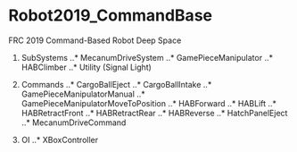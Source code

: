 # Robot2019_CommandBase
FRC 2019 Command-Based Robot Deep Space
1. SubSystems
..* MecanumDriveSystem
..* GamePieceManipulator
..* HABClimber
..* Utility (Signal Light)

2. Commands
..* CargoBallEject
..* CargoBallIntake
..* GamePieceManipulatorManual
..* GamePieceManipulatorMoveToPosition
..* HABForward
..* HABLift
..* HABRetractFront
..* HABRetractRear
..* HABReverse
..* HatchPanelEject
..* MecanumDriveCommand

3. OI
..* XBoxController
